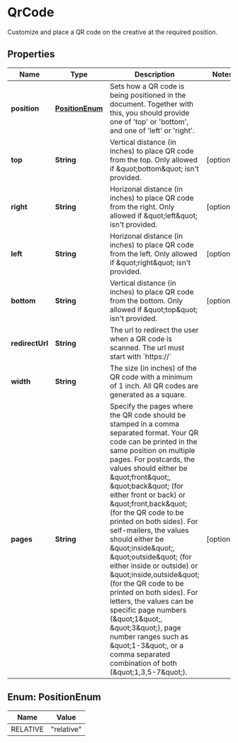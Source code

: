 

# QrCode

Customize and place a QR code on the creative at the required position.

## Properties

| Name | Type | Description | Notes |
|------------ | ------------- | ------------- | -------------|
|**position** | [**PositionEnum**](#PositionEnum) | Sets how a QR code is being positioned in the document. Together with this, you should provide one of &#39;top&#39; or &#39;bottom&#39;, and one of &#39;left&#39; or &#39;right&#39;. |  |
|**top** | **String** | Vertical distance (in inches) to place QR code from the top. Only allowed if \&quot;bottom\&quot; isn&#39;t provided. |  [optional] |
|**right** | **String** | Horizonal distance (in inches) to place QR code from the right. Only allowed if \&quot;left\&quot; isn&#39;t provided. |  [optional] |
|**left** | **String** | Horizonal distance (in inches) to place QR code from the left. Only allowed if \&quot;right\&quot; isn&#39;t provided. |  [optional] |
|**bottom** | **String** | Vertical distance (in inches) to place QR code from the bottom. Only allowed if \&quot;top\&quot; isn&#39;t provided. |  [optional] |
|**redirectUrl** | **String** | The url to redirect the user when a QR code is scanned. The url must start with &#x60;https://&#x60; |  |
|**width** | **String** | The size (in inches) of the QR code with a minimum of 1 inch. All QR codes are generated as a square. |  |
|**pages** | **String** | Specify the pages where the QR code should be stamped in a comma separated format. Your QR code can be printed in the same position on multiple pages. For postcards, the values should either be \&quot;front\&quot;, \&quot;back\&quot; (for either front or back) or \&quot;front,back\&quot; (for the QR code to be printed on both sides). For self-mailers, the values should either be \&quot;inside\&quot;, \&quot;outside\&quot; (for either inside or outside) or \&quot;inside,outside\&quot; (for the QR code to be printed on both sides). For letters, the values can be specific page numbers (\&quot;1\&quot;, \&quot;3\&quot;), page number ranges such as \&quot;1-3\&quot;, or a comma separated combination of both (\&quot;1,3,5-7\&quot;). |  [optional] |



## Enum: PositionEnum

| Name | Value |
|---- | -----|
| RELATIVE | &quot;relative&quot; |



